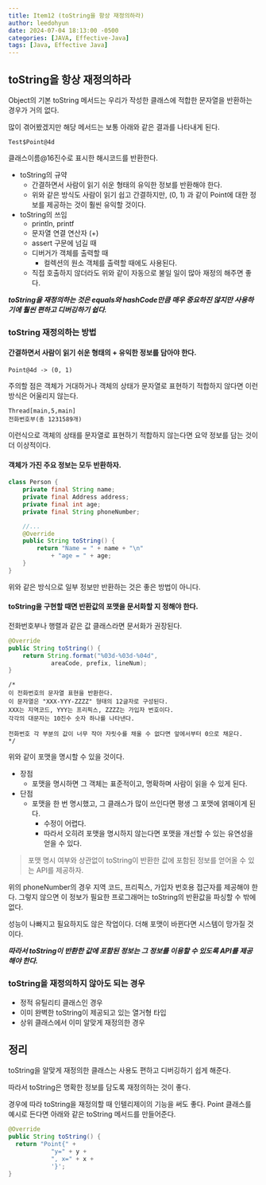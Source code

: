 ```yaml
---
title: Item12 (toString을 항상 재정의하라)
author: leedohyun
date: 2024-07-04 18:13:00 -0500
categories: [JAVA, Effective-Java]
tags: [Java, Effective Java]
---
```


## toString을 항상 재정의하라

Object의 기본 toString 메서드는 우리가 작성한 클래스에 적합한 문자열을 반환하는 경우가 거의 없다.

많이 겪어봤겠지만 해당 메서드는 보통 아래와 같은 결과를 나타내게 된다.

```
Test$Point@4d
```

클래스이름@16진수로 표시한 해시코드를 반환한다.

- toString의 규약
	- 간결하면서 사람이 읽기 쉬운 형태의 유익한 정보를 반환해야 한다.
	- 위와 같은 방식도 사람이 읽기 쉽고 간결하지만, (0, 1) 과 같이 Point에 대한 정보를 제공하는 것이 훨씬 유익할 것이다.
- toString의 쓰임
	- println, printf
	- 문자열 연결 연산자 (+)
	- assert 구문에 넘길 때
	- 디버거가 객체를 출력할 때
		- 컬렉션의 원소 객체를 출력할 때에도 사용된다.
	- 직접 호출하지 않더라도 위와 같이 자동으로 불일 일이 많아 재정의 해주면 좋다.

***toString을 재정의하는 것은 equals와 hashCode만큼 매우 중요하진 않지만 사용하기에 훨씬 편하고 디버깅하기 쉽다.***

### toString 재정의하는 방법

#### 간결하면서 사람이 읽기 쉬운 형태의 + 유익한 정보를 담아야 한다.

```
Point@4d -> (0, 1)
```

주의할 점은 객체가 거대하거나 객체의 상태가 문자열로 표현하기 적합하지 않다면 이런 방식은 어울리지 않는다.

```
Thread[main,5,main]
전화번호부(총 1231589개)
```

이런식으로 객체의 상태를 문자열로 표현하기 적합하지 않는다면 요약 정보를 담는 것이 더 이상적이다.

#### 객체가 가진 주요 정보는 모두 반환하자.

```java
class Person {
	private final String name;
	private final Address address;
	private final int age;
	private final String phoneNumber;

	//...
	@Override
	public String toString() {
		return "Name = " + name + "\n"
			+ "age = " + age;
	}
}
```

위와 같은 방식으로 일부 정보만 반환하는 것은 좋은 방법이 아니다.

#### toString을 구현할 때면 반환값의 포맷을 문서화할 지 정해야 한다.

전화번호부나 행렬과 같은 값 클래스라면 문서화가 권장된다. 

```java
@Override
public String toString() {
	return String.format("%03d-%03d-%04d",
			areaCode, prefix, lineNum);
}
```
```
/*
이 전화번호의 문자열 표현을 반환한다.
이 문자열은 "XXX-YYY-ZZZZ" 형태의 12글자로 구성된다.
XXX는 지역코드, YYY는 프리픽스, ZZZZ는 가입자 번호이다.
각각의 대문자는 10진수 숫자 하나를 나타낸다.

전화번호 각 부분의 값이 너무 작아 자릿수를 채울 수 없다면 앞에서부터 0으로 채운다.
*/
```

위와 같이 포맷을 명시할 수 있을 것이다.

- 장점
	- 포맷을 명시하면 그 객체는 표준적이고, 명확하며 사람이 읽을 수 있게 된다.
- 단점
	- 포맷을 한 번 명시했고, 그 클래스가 많이 쓰인다면 평생 그 포맷에 얽매이게 된다.
		- 수정이 어렵다.
		- 따라서 오히려 포맷을 명시하지 않는다면 포맷을 개선할 수 있는 유연성을 얻을 수 있다.

> 포맷 명시 여부와 상관없이 toString이 반환한 값에 포함된 정보를 얻어올 수 있는 API를 제공하자. 

위의 phoneNumber의 경우 지역 코드, 프리픽스, 가입자 번호용 접근자를 제공해야 한다. 그렇지 않으면 이 정보가 필요한 프로그래머는 toString의 반환값을 파싱할 수 밖에 없다.

성능이 나빠지고 필요하지도 않은 작업이다. 더해 포맷이 바뀐다면 시스템이 망가질 것이다.

***따라서 toString이 반환한 값에 포함된 정보는 그 정보를 이용할 수 있도록 API를 제공해야 한다.***


### toString을 재정의하지 않아도 되는 경우

- 정적 유틸리티 클래스인 경우
- 이미 완벽한 toString이 제공되고 있는 열거형 타입
- 상위 클래스에서 이미 알맞게 재정의한 경우

## 정리

toString을 알맞게 재정의한 클래스는 사용도 편하고 디버깅하기 쉽게 해준다.

따라서 toString은 명확한 정보를 담도록 재정의하는 것이 좋다.

경우에 따라 toString을 재정의할 때 인텔리제이의 기능을 써도 좋다. Point 클래스를 예시로 든다면 아래와 같은 toString 메서드를 만들어준다.

```java
@Override  
public String toString() {  
  return "Point{" +  
            "y=" + y +  
            ", x=" + x +  
            '}';  
}
```